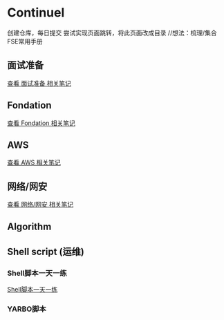 # Continuel
创建仓库，每日提交
尝试实现页面跳转，将此页面改成目录
//想法：梳理/集合 FSE常用手册
## 面试准备
[查看 面试准备 相关笔记](./面试准备.md)
## Fondation
[查看 Fondation 相关笔记](./Fondation.md)
## AWS
[查看 AWS 相关笔记](./AWS.md)
## 网络/网安
[查看 网络/网安 相关笔记](./网络_网安.md)
## Algorithm

## Shell script (运维)

### Shell脚本一天一练
[Shell脚本一天一练](./Shell脚本一天一练.md)

### YARBO脚本





